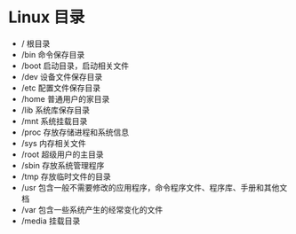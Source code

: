 # Linux 目录

* / 根目录
* /bin 命令保存目录
* /boot 启动目录，启动相关文件
* /dev 设备文件保存目录
* /etc 配置文件保存目录
* /home 普通用户的家目录
* /lib 系统库保存目录
* /mnt 系统挂载目录
* /proc 存放存储进程和系统信息
* /sys 内存相关文件
* /root 超级用户的主目录
* /sbin 存放系统管理程序
* /tmp 存放临时文件的目录
* /usr 包含一般不需要修改的应用程序，命令程序文件、程序库、手册和其他文档
* /var 包含一些系统产生的经常变化的文件
* /media 挂载目录